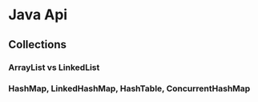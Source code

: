 # Java Api

## Collections

### ArrayList vs LinkedList

### HashMap, LinkedHashMap, HashTable, ConcurrentHashMap

